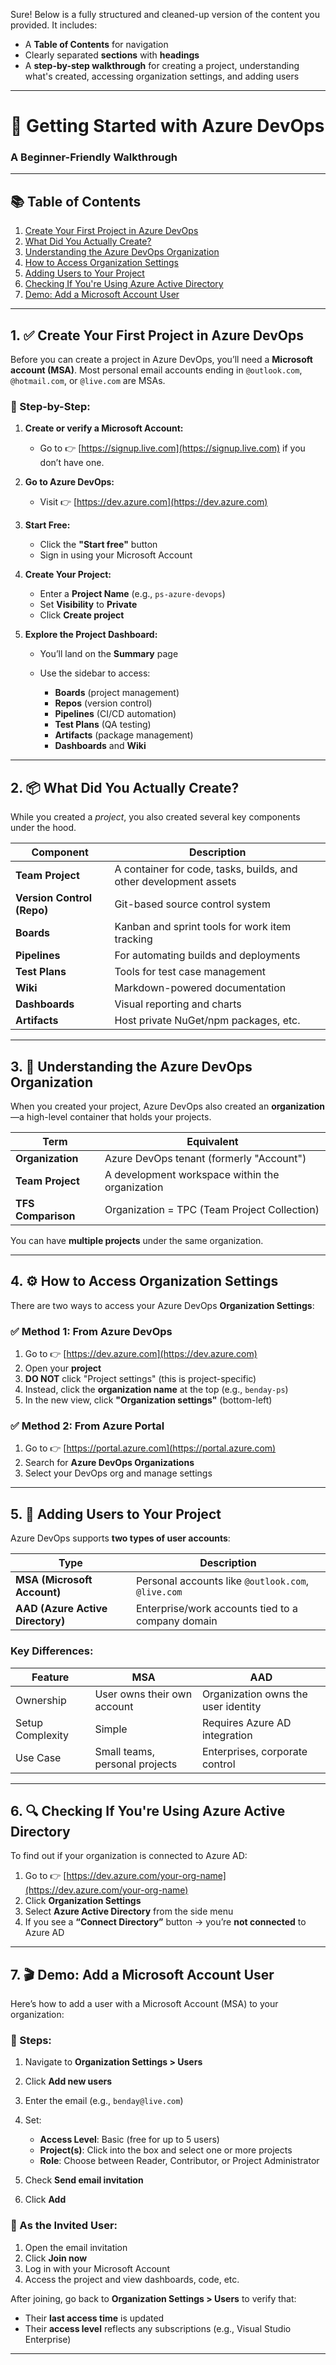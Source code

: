 Sure! Below is a fully structured and cleaned-up version of the content you provided. It includes:

* A **Table of Contents** for navigation
* Clearly separated **sections** with **headings**
* A **step-by-step walkthrough** for creating a project, understanding what's created, accessing organization settings, and adding users

---

# 🚀 Getting Started with Azure DevOps

### A Beginner-Friendly Walkthrough

---

## 📚 Table of Contents

1. [Create Your First Project in Azure DevOps](#1-create-your-first-project-in-azure-devops)
2. [What Did You Actually Create?](#2-what-did-you-actually-create)
3. [Understanding the Azure DevOps Organization](#3-understanding-the-azure-devops-organization)
4. [How to Access Organization Settings](#4-how-to-access-organization-settings)
5. [Adding Users to Your Project](#5-adding-users-to-your-project)
6. [Checking If You're Using Azure Active Directory](#6-checking-if-youre-using-azure-active-directory)
7. [Demo: Add a Microsoft Account User](#7-demo-add-a-microsoft-account-user)

---

## 1. ✅ Create Your First Project in Azure DevOps

Before you can create a project in Azure DevOps, you’ll need a **Microsoft account (MSA)**. Most personal email accounts ending in `@outlook.com`, `@hotmail.com`, or `@live.com` are MSAs.

### 🔹 Step-by-Step:

1. **Create or verify a Microsoft Account:**

   * Go to 👉 [https://signup.live.com](https://signup.live.com) if you don’t have one.

2. **Go to Azure DevOps:**

   * Visit 👉 [https://dev.azure.com](https://dev.azure.com)

3. **Start Free:**

   * Click the **"Start free"** button
   * Sign in using your Microsoft Account

4. **Create Your Project:**

   * Enter a **Project Name** (e.g., `ps-azure-devops`)
   * Set **Visibility** to **Private**
   * Click **Create project**

5. **Explore the Project Dashboard:**

   * You’ll land on the **Summary** page
   * Use the sidebar to access:

     * **Boards** (project management)
     * **Repos** (version control)
     * **Pipelines** (CI/CD automation)
     * **Test Plans** (QA testing)
     * **Artifacts** (package management)
     * **Dashboards** and **Wiki**

---

## 2. 📦 What Did You Actually Create?

While you created a *project*, you also created several key components under the hood.

| Component                  | Description                                                       |
| -------------------------- | ----------------------------------------------------------------- |
| **Team Project**           | A container for code, tasks, builds, and other development assets |
| **Version Control (Repo)** | Git-based source control system                                   |
| **Boards**                 | Kanban and sprint tools for work item tracking                    |
| **Pipelines**              | For automating builds and deployments                             |
| **Test Plans**             | Tools for test case management                                    |
| **Wiki**                   | Markdown-powered documentation                                    |
| **Dashboards**             | Visual reporting and charts                                       |
| **Artifacts**              | Host private NuGet/npm packages, etc.                             |

---

## 3. 🏢 Understanding the Azure DevOps Organization

When you created your project, Azure DevOps also created an **organization**—a high-level container that holds your projects.

| Term               | Equivalent                                      |
| ------------------ | ----------------------------------------------- |
| **Organization**   | Azure DevOps tenant (formerly "Account")        |
| **Team Project**   | A development workspace within the organization |
| **TFS Comparison** | Organization = TPC (Team Project Collection)    |

You can have **multiple projects** under the same organization.

---

## 4. ⚙️ How to Access Organization Settings

There are two ways to access your Azure DevOps **Organization Settings**:

### ✅ Method 1: From Azure DevOps

1. Go to 👉 [https://dev.azure.com](https://dev.azure.com)
2. Open your **project**
3. **DO NOT** click "Project settings" (this is project-specific)
4. Instead, click the **organization name** at the top (e.g., `benday-ps`)
5. In the new view, click **"Organization settings"** (bottom-left)

### ✅ Method 2: From Azure Portal

1. Go to 👉 [https://portal.azure.com](https://portal.azure.com)
2. Search for **Azure DevOps Organizations**
3. Select your DevOps org and manage settings

---

## 5. 👥 Adding Users to Your Project

Azure DevOps supports **two types of user accounts**:

| Type                             | Description                                        |
| -------------------------------- | -------------------------------------------------- |
| **MSA (Microsoft Account)**      | Personal accounts like `@outlook.com`, `@live.com` |
| **AAD (Azure Active Directory)** | Enterprise/work accounts tied to a company domain  |

### Key Differences:

| Feature          | MSA                            | AAD                                 |
| ---------------- | ------------------------------ | ----------------------------------- |
| Ownership        | User owns their own account    | Organization owns the user identity |
| Setup Complexity | Simple                         | Requires Azure AD integration       |
| Use Case         | Small teams, personal projects | Enterprises, corporate control      |

---

## 6. 🔍 Checking If You're Using Azure Active Directory

To find out if your organization is connected to Azure AD:

1. Go to 👉 [https://dev.azure.com/your-org-name](https://dev.azure.com/your-org-name)
2. Click **Organization Settings**
3. Select **Azure Active Directory** from the side menu
4. If you see a **“Connect Directory”** button → you’re **not connected** to Azure AD

---

## 7. 🎬 Demo: Add a Microsoft Account User

Here’s how to add a user with a Microsoft Account (MSA) to your organization:

### 👣 Steps:

1. Navigate to **Organization Settings > Users**
2. Click **Add new users**
3. Enter the email (e.g., `benday@live.com`)
4. Set:

   * **Access Level**: Basic (free for up to 5 users)
   * **Project(s)**: Click into the box and select one or more projects
   * **Role**: Choose between Reader, Contributor, or Project Administrator
5. Check **Send email invitation**
6. Click **Add**

### 👥 As the Invited User:

1. Open the email invitation
2. Click **Join now**
3. Log in with your Microsoft Account
4. Access the project and view dashboards, code, etc.

After joining, go back to **Organization Settings > Users** to verify that:

* Their **last access time** is updated
* Their **access level** reflects any subscriptions (e.g., Visual Studio Enterprise)

---

